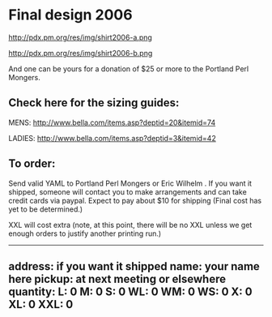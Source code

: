 # Final design 2006

http://pdx.pm.org/res/img/shirt2006-a.png

http://pdx.pm.org/res/img/shirt2006-b.png

And one can be yours for a donation of $25 or more to the Portland Perl Mongers.

## Check here for the sizing guides:

MENS:   http://www.bella.com/items.asp?deptid=20&itemid=74

LADIES: http://www.bella.com/items.asp?deptid=3&itemid=42

## To order:

Send valid YAML to Portland Perl Mongers <pdx-pm-list at mail dot pm dot org> or Eric Wilhelm <scratchcomputing at gmail dot com>.  If you want it shipped, someone will contact you to make arrangements and can take credit cards via paypal.  Expect to pay about $10 for shipping (Final cost has yet to be determined.)

XXL will cost extra (note, at this point, there will be no XXL unless we get enough orders to justify another printing run.)

 -------------------------------------------------------------
 address: if you want it shipped
 name: your name here
 pickup: at next meeting or elsewhere
 quantity:
  L: 0
  M: 0
  S: 0
  WL: 0
  WM: 0
  WS: 0
  X: 0
  XL: 0
  XXL: 0
 -------------------------------------------------------------
